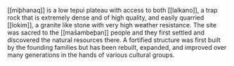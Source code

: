 [[mìþhanaq]] is a low tepui plateau with access to both [[lalkano]], a trap rock that is extremely dense and of high quality, and easily quarried [[lokim]], a granite like stone with very high weather resistance. The site was sacred to the [[mašambeþan]] people and they first settled and discovered the natural resources there. A fortified structure was first built by the founding families but has been rebuilt, expanded, and improved over many generations in the hands of various cultural groups. 
